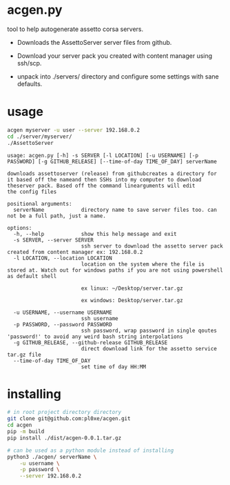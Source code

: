 # acgen.py

tool to help autogenerate assetto corsa servers.

- Downloads the AssettoServer server files from github.

- Download your server pack you created with content manager
using ssh/scp.

- unpack into ./servers/ directory and configure some settings
with sane defaults.

# usage
```bash
acgen myserver -u user --server 192.168.0.2
cd ./server/myserver/
./AssettoServer
```

```
usage: acgen.py [-h] -s SERVER [-l LOCATION] [-u USERNAME] [-p PASSWORD] [-g GITHUB_RELEASE] [--time-of-day TIME_OF_DAY] serverName

downloads assettoserver (release) from githubcreates a directory for it based off the nameand then SSHs into my computer to download theserver pack. Based off the command linearguments will edit
the config files

positional arguments:
  serverName            directory name to save server files too. can not be a full path, just a name.

options:
  -h, --help            show this help message and exit
  -s SERVER, --server SERVER
                        ssh server to download the assetto server pack created from content manager ex: 192.168.0.2
  -l LOCATION, --location LOCATION
                        location on the system where the file is stored at. Watch out for windows paths if you are not using powershell as default shell 
                        
                        ex linux: ~/Desktop/server.tar.gz 

                        ex windows: Desktop/server.tar.gz

  -u USERNAME, --username USERNAME
                        ssh username
  -p PASSWORD, --password PASSWORD
                        ssh password, wrap password in single qoutes 'password!' to avoid any weird bash string interpolations
  -g GITHUB_RELEASE, --github-release GITHUB_RELEASE
                        direct download link for the assetto service tar.gz file
  --time-of-day TIME_OF_DAY
                        set time of day HH:MM
```

# installing

```bash
# in root project directory directory
git clone git@github.com:pl0xe/acgen.git
cd acgen
pip -m build 
pip install ./dist/acgen-0.0.1.tar.gz
```

```bash
# can be used as a python module instead of installing
python3 ./acgen/ serverName \
    -u username \
    -p password \
    --server 192.168.0.2
```
